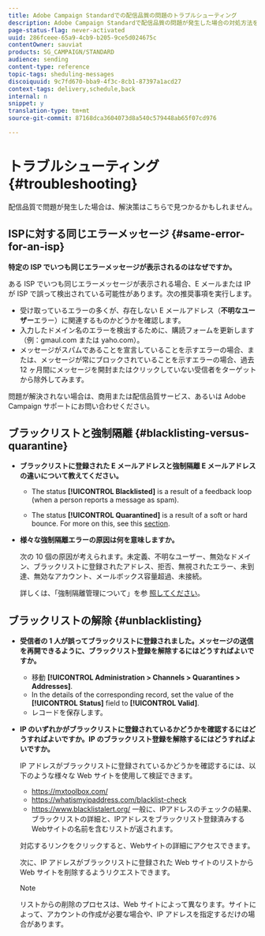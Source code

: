 ```yaml
---
title: Adobe Campaign Standardでの配信品質の問題のトラブルシューティング
description: Adobe Campaign Standardで配信品質の問題が発生した場合の対処方法を説明します。
page-status-flag: never-activated
uuid: 286fceee-65a9-4cb9-b205-9ce5d024675c
contentOwner: sauviat
products: SG_CAMPAIGN/STANDARD
audience: sending
content-type: reference
topic-tags: sheduling-messages
discoiquuid: 9c7fd670-bba9-4f3c-8cb1-87397a1acd27
context-tags: delivery,schedule,back
internal: n
snippet: y
translation-type: tm+mt
source-git-commit: 87168dca3604073d8a540c579448ab65f07cd976

---
```



# トラブルシューティング{#troubleshooting}

配信品質で問題が発生した場合は、解決策はこちらで見つかるかもしれません。

## ISPに対する同じエラーメッセージ {#same-error-for-an-isp}

**特定の ISP でいつも同じエラーメッセージが表示されるのはなぜですか。**

ある ISP でいつも同じエラーメッセージが表示される場合、E メールまたは IP が ISP で誤って検出されている可能性があります。次の推奨事項を実行します。
* 受け取っているエラーの多くが、存在しない E メールアドレス（**不明なユーザー**&#x200B;エラー）に関連するものかどうかを確認します。
* 入力したドメイン名のエラーを検出するために、購読フォームを更新します（例：gmaul.com または yaho.com）。
* メッセージがスパムであることを宣言していることを示すエラーの場合、または、メッセージが常にブロックされていることを示すエラーの場合、過去 12 ヶ月間にメッセージを開封またはクリックしていない受信者をターゲットから除外してみます。

問題が解決されない場合は、商用または配信品質サービス、あるいは Adobe Campaign サポートにお問い合わせください。

## ブラックリストと強制隔離 {#blacklisting-versus-quarantine}

* **ブラックリストに登録された E メールアドレスと強制隔離 E メールアドレスの違いについて教えてください。**

   * The status **[!UICONTROL Blacklisted]** is a result of a feedback loop (when a person reports a message as spam).

   * The status **[!UICONTROL Quarantined]** is a result of a soft or hard bounce.
   For more on this, see this [section](../../sending/using/understanding-quarantine-management.md#quarantine-vs-blacklisting).

* **様々な強制隔離エラーの原因は何を意味しますか。**

   次の 10 個の原因が考えられます。未定義、不明なユーザー、無効なドメイン、ブラックリストに登録されたアドレス、拒否、無視されたエラー、未到達、無効なアカウント、メールボックス容量超過、未接続。

   詳しくは、「強制隔離管理について」を参 [照してください](../../sending/using/understanding-quarantine-management.md)。

## ブラックリストの解除 {#unblacklisting}

* **受信者の 1 人が誤ってブラックリストに登録されました。メッセージの送信を再開できるように、ブラックリスト登録を解除するにはどうすればよいですか。**

   * 移動 **[!UICONTROL Administration > Channels > Quarantines > Addresses]**.
   * In the details of the corresponding record, set the value of the **[!UICONTROL Status]** field to **[!UICONTROL Valid]**.
   * レコードを保存します。

* **IP のいずれかがブラックリストに登録されているかどうかを確認するにはどうすればよいですか。IP のブラックリスト登録を解除するにはどうすればよいですか。**

   IP アドレスがブラックリストに登録されているかどうかを確認するには、以下のような様々な Web サイトを使用して検証できます。
   * https://mxtoolbox.com/
   * https://whatismyipaddress.com/blacklist-check
   * https://www.blacklistalert.org/
   一般に、IPアドレスのチェックの結果、ブラックリストの詳細と、IPアドレスをブラックリスト登録済みするWebサイトの名前を含むリストが返されます。

   対応するリンクをクリックすると、Webサイトの詳細にアクセスできます。

   次に、IP アドレスがブラックリストに登録された Web サイトのリストから Web サイトを削除するようリクエストできます。

   >[!NOTE]
   >
   >リストからの削除のプロセスは、Web サイトによって異なります。サイトによって、アカウントの作成が必要な場合や、IP アドレスを指定するだけの場合があります。
